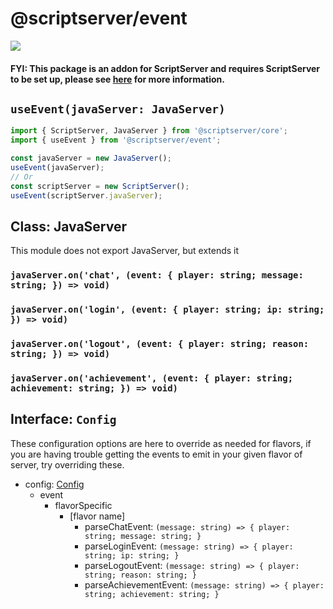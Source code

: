 # @scriptserver/event

[![](http://i.imgur.com/zhptNme.png)](https://github.com/garrettjoecox/scriptserver/tree/next)

#### FYI: This package is an addon for ScriptServer and requires ScriptServer to be set up, please see [here](https://github.com/garrettjoecox/scriptserver/tree/next) for more information.

## `useEvent(javaServer: JavaServer)`

```ts
import { ScriptServer, JavaServer } from '@scriptserver/core';
import { useEvent } from '@scriptserver/event';

const javaServer = new JavaServer();
useEvent(javaServer);
// Or
const scriptServer = new ScriptServer();
useEvent(scriptServer.javaServer);
```

## Class: JavaServer

This module does not export JavaServer, but extends it

### `javaServer.on('chat', (event: { player: string; message: string; }) => void)`

### `javaServer.on('login', (event: { player: string; ip: string; }) => void)`

### `javaServer.on('logout', (event: { player: string; reason: string; }) => void)`

### `javaServer.on('achievement', (event: { player: string; achievement: string; }) => void)`

## Interface: `Config`

These configuration options are here to override as needed for flavors, if you are having trouble getting the events to emit in your given flavor of server, try overriding these.

- config: [Config](#interface-config)
  - event
    - flavorSpecific
      - [flavor name]
        - parseChatEvent: `(message: string) => { player: string; message: string; }`
        - parseLoginEvent: `(message: string) => { player: string; ip: string; }`
        - parseLogoutEvent: `(message: string) => { player: string; reason: string; }`
        - parseAchievementEvent: `(message: string) => { player: string; achievement: string; }`
